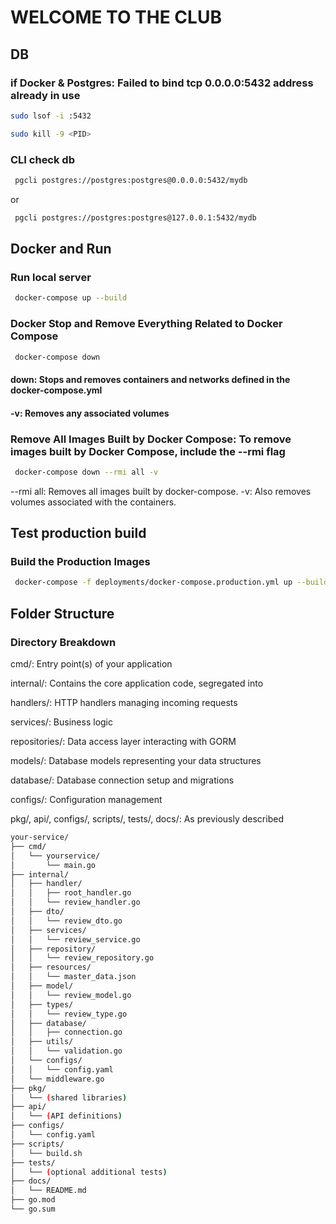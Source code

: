 # WELCOME TO THE CLUB

## DB

### if Docker & Postgres: Failed to bind tcp 0.0.0.0:5432 address already in use

``` bash
sudo lsof -i :5432
```

``` bash
sudo kill -9 <PID>
```

### CLI check db

``` bash
 pgcli postgres://postgres:postgres@0.0.0.0:5432/mydb
```

or

``` bash
 pgcli postgres://postgres:postgres@127.0.0.1:5432/mydb
```

## Docker and Run

### Run local server

```bash
 docker-compose up --build
```

### Docker Stop and Remove Everything Related to Docker Compose

```bash
 docker-compose down
```

#### down: Stops and removes containers and networks defined in the docker-compose.yml

#### -v: Removes any associated volumes

### Remove All Images Built by Docker Compose: To remove images built by Docker Compose, include the --rmi flag

```bash
 docker-compose down --rmi all -v
```

--rmi all: Removes all images built by docker-compose.
-v: Also removes volumes associated with the containers.

## Test production build

### Build the Production Images

```bash
 docker-compose -f deployments/docker-compose.production.yml up --build
```

## Folder Structure

### Directory Breakdown

cmd/: Entry point(s) of your application

internal/: Contains the core application code, segregated into

handlers/: HTTP handlers managing incoming requests

services/: Business logic

repositories/: Data access layer interacting with GORM

models/: Database models representing your data structures

database/: Database connection setup and migrations

configs/: Configuration management

pkg/, api/, configs/, scripts/, tests/, docs/: As previously described

```bash
your-service/
├── cmd/
│   └── yourservice/
│       └── main.go
├── internal/
│   ├── handler/
│   │   ├── root_handler.go
│   │   └── review_handler.go
│   ├── dto/
│   │   └── review_dto.go
│   ├── services/
│   │   └── review_service.go
│   ├── repository/
│   │   └── review_repository.go
│   ├── resources/
│   │   └── master_data.json
│   ├── model/
│   │   └── review_model.go
│   ├── types/
│   │   └── review_type.go
│   ├── database/
│   │   ├── connection.go
│   ├── utils/
│   │   └── validation.go
│   └── configs/
│   │   └── config.yaml
│   └── middleware.go
├── pkg/
│   └── (shared libraries)
├── api/
│   └── (API definitions)
├── configs/
│   └── config.yaml
├── scripts/
│   └── build.sh
├── tests/
│   └── (optional additional tests)
├── docs/
│   └── README.md
├── go.mod
└── go.sum
```
